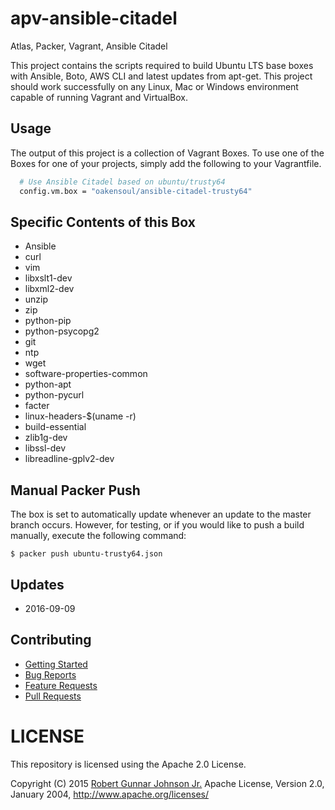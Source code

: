 # apv-ansible-citadel
Atlas, Packer, Vagrant, Ansible Citadel

This project contains the scripts required to build Ubuntu LTS base boxes with Ansible, Boto, AWS CLI and latest
updates from apt-get. This project should work successfully on any Linux, Mac or Windows environment capable of running
Vagrant and VirtualBox.

## Usage
The output of this project is a collection of Vagrant Boxes. To use one of the
Boxes for one of your projects, simply add the following to your Vagrantfile.

```bash
  # Use Ansible Citadel based on ubuntu/trusty64
  config.vm.box = "oakensoul/ansible-citadel-trusty64"
```

## Specific Contents of this Box
  * Ansible
  * curl
  * vim
  * libxslt1-dev
  * libxml2-dev
  * unzip
  * zip
  * python-pip
  * python-psycopg2
  * git
  * ntp
  * wget
  * software-properties-common
  * python-apt
  * python-pycurl
  * facter
  * linux-headers-$(uname -r)
  * build-essential
  * zlib1g-dev
  * libssl-dev
  * libreadline-gplv2-dev

## Manual Packer Push
The box is set to automatically update whenever an update to the master branch occurs. However, for testing, or if
you would like to push a build manually, execute the following command:
````
$ packer push ubuntu-trusty64.json
````

## Updates
  * 2016-09-09

## Contributing
* [Getting Started](https://github.com/oakensoul/trunk/blob/master/CONTRIBUTING.md)
* [Bug Reports](https://github.com/oakensoul/trunk/blob/master/CONTRIBUTING.md#bug-reports)
* [Feature Requests](https://github.com/oakensoul/trunk/blob/master/CONTRIBUTING.md#feature-requests)
* [Pull Requests](https://github.com/oakensoul/trunk/blob/master/CONTRIBUTING.md#pull-requests)

# LICENSE
This repository is licensed using the Apache 2.0 License.

Copyright (C) 2015 [Robert Gunnar Johnson Jr.](https://github.com/oakensoul)
Apache License, Version 2.0, January 2004, http://www.apache.org/licenses/
